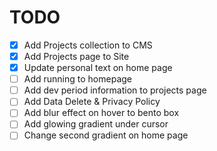 # TODO

- [X] Add Projects collection to CMS
- [X] Add Projects page to Site
- [X] Update personal text on home page
- [ ] Add running to homepage
- [ ] Add dev period information to projects page
- [ ] Add Data Delete & Privacy Policy
- [ ] Add blur effect on hover to bento box
- [ ] Add glowing gradient under cursor
- [ ] Change second gradient on home page